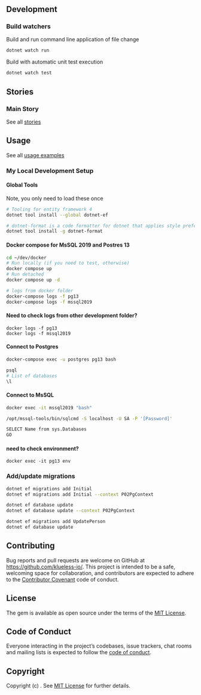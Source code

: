 # 

> 

## Development

### Build watchers

Build and run command line application of file change

```bash
dotnet watch run
```

Build with automatic unit test execution

```bash
dotnet watch test
```

## Stories

### Main Story



See all [stories](./docs/STORIES.md)


## Usage

See all [usage examples](./docs/USAGE.md)


### My Local Development Setup

#### Global Tools

Note, you only need to load these once

```bash
# Tooling for entity framework 4
dotnet tool install --global dotnet-ef

# dotnet-format is a code formatter for dotnet that applies style preferences to a project or solution
dotnet tool install -g dotnet-format

```

#### Docker compose for MsSQL 2019 and Postres 13

```bash
cd ~/dev/docker
# Run locally (if you need to test, otherwise)
docker compose up
# Run detached
docker compose up -d

# logs from docker folder
docker-compose logs -f pg13
docker-compose logs -f mssql2019
```

#### Need to check logs from other development folder?

```
docker logs -f pg13
docker logs -f mssql2019
```

#### Connect to Postgres

```bash
docker-compose exec -u postgres pg13 bash

psql
# List of databases
\l
```

#### Connect to MsSQL

```bash
docker exec -it mssql2019 "bash"

/opt/mssql-tools/bin/sqlcmd -S localhost -U SA -P '[Password]'

SELECT Name from sys.Databases
GO
```

#### need to check environment?

```
docker exec -it pg13 env
```

### Add/update migrations

```bash
dotnet ef migrations add Initial
dotnet ef migrations add Initial --context P02PgContext

dotnet ef database update
dotnet ef database update --context P02PgContext

dotnet ef migrations add UpdatePerson
dotnet ef database update
````

## Contributing

Bug reports and pull requests are welcome on GitHub at https://github.com/klueless-io/. This project is intended to be a safe, welcoming space for collaboration, and contributors are expected to adhere to the [Contributor Covenant](http://contributor-covenant.org) code of conduct.

## License

The gem is available as open source under the terms of the [MIT License](https://opensource.org/licenses/MIT).

## Code of Conduct

Everyone interacting in the  project’s codebases, issue trackers, chat rooms and mailing lists is expected to follow the [code of conduct](https://github.com/klueless-io//blob/master/docs/CODE_OF_CONDUCT.md).

## Copyright

Copyright (c) . See [MIT License](docs/LICENSE.txt) for further details.
